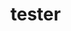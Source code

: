 # tester
 
<!DOCTYPE html>
<html>
    <head>
        <meta charset="utf-8">
        <title>Challenge: Position planet</title>
        <style>
            #greeting {
                background: rgb(255, 255, 0);
                border: 2px solid black;
                font-family: "Comic Sans MS", fantasy;
                padding: 5px;
                width: 262px;
                position:absolute;
                top:10;
                left:10;
                z-index:2;
            }
            
            #creature {
                position:absolute;
                top:14;
                left:52;
                z-index:1;
            }
        </style>
    </head>
    <body>
        
        <img id="planet" src="https://www.kasandbox.org/programming-images/space/planet.png" width="300">
        
        <div id="greeting">
            <p>Hello! Welcome to position planet!</p>
        </div>
        
        <img id="creature" src="https://www.kasandbox.org/programming-images/avatars/mr-pink.png">
        

    </body>
</html>
